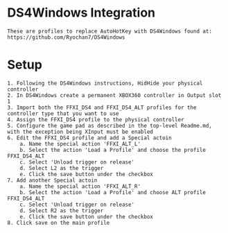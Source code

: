 # DS4Windows Integration
	These are profiles to replace AutoHotKey with DS4Windows found at: https://github.com/Ryochan7/DS4Windows

# Setup
	1. Following the DS4Windows instructions, HidHide your physical controller
	2. In DS4Windows create a permanent XBOX360 controller in Output slot 1
	3. Import both the FFXI_DS4 and FFXI_DS4_ALT profiles for the controller type that you want to use 
	4. Assign the FFXI_DS4 profile to the physical controller
	5. Configure the game pad as described in the top-level Readme.md, with the exception being XInput must be enabled
	6. Edit the FFXI_DS4 profile and add a Special actoin 
		a. Name the special action 'FFXI_ALT_L'
		b. Select the action 'Load a Profile' and choose the profile FFXI_DS4_ALT
		c. Select 'Unload trigger on release'
		d. Select L2 as the trigger
		e. Click the save button under the checkbox
	7. Add another Special actoin 
		a. Name the special action 'FFXI_ALT_R'
		b. Select the action 'Load a Profile' and choose ALT profile FFXI_DS4_ALT
		c. Select 'Unload trigger on release'
		d. Select R2 as the trigger
		e. Click the save button under the checkbox
	8. Click save on the main profile
	

